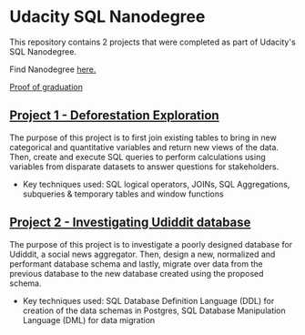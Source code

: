 # Udacity SQL Nanodegree
This repository contains 2 projects that were completed as part of Udacity's SQL Nanodegree.

Find Nanodegree [here.](https://www.udacity.com/course/learn-sql--nd072)

[Proof of graduation](https://confirm.udacity.com/AVXVSHEY)

## [Project 1 - Deforestation Exploration](https://github.com/IvanBabkin/Udacity_SQL_Nanodegree/tree/main/Project%201%20-%20Deforestation%20Exploration)
The purpose of this project is to first join existing tables to bring in new categorical and quantitative variables and return new views of the data. Then, create and execute SQL queries to perform calculations using variables from disparate datasets to answer questions for stakeholders.
* Key techniques used: SQL logical operators, JOINs, SQL Aggregations, subqueries & temporary tables and window functions

## [Project 2 - Investigating Udiddit database](https://github.com/IvanBabkin/Udacity_SQL_Nanodegree/tree/main/Project%202%20-%20Investigating%20Udiddit%20database)
The purpose of this project is to investigate a poorly designed database for Udiddit, a social news aggregator. Then, design a new, normalized and performant database schema and lastly, migrate over data from the previous database to the new database created using the proposed schema.
* Key techniques used: SQL Database Definition Language (DDL) for creation of the data schemas in Postgres, SQL Database Manipulation Language (DML) for data migration

